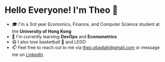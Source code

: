 # Hello Everyone! I'm Theo 👋

- :mortar_board: I'm a 3rd year Economics, Finance, and Computer Science student at the **University of Hong Kong**
- 🌱 I'm currently learning **DevOps** and **Econometrics**
- 😄 I also love basketball :basketball: and LEGO
- 📫 Feel free to reach out to me via theo.obadiah@gmail.com or message me on [LinkedIn](www.linkedin.com/in/theo-obadiah-teguh)
